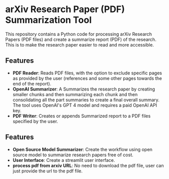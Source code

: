 # arXiv Research Paper (PDF) Summarization Tool

This repository contains a Python code for processing arXiv Research Papers (PDF files) and create a summarize report (PDF) of the research.
This is to make the research paper easier to read and more accessible.  

## Features

- **PDF Reader**: Reads PDF files, with the option to exclude specific pages as provided by the user (references and some other pages towards the end of the report).
- **OpenAI Summarizer**: A Summarizes the research paper by creating smaller chunks and then summarizing each chunk and then consolidating all the part summaries to create a final overall summary. The tool uses OpenAI's GPT 4 model and requires a paid OpenAI API key.
- **PDF Writer**: Creates or appends Summarized report to a PDF files specified by the user.


## Features
- **Open Source Model Summarizer**: Create the workflow using open source model to summarize research papers free of cost.
- **User Interface**: Create a streamlit user interface.
- **process pdf from arxiv URL**: No need to download the pdf file, user can just provide the url to the pdf file.

